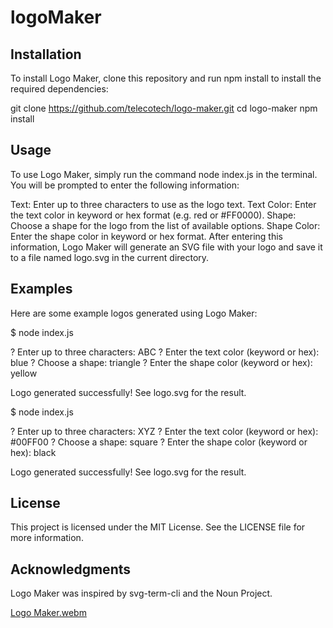 # logoMaker

## Installation
To install Logo Maker, clone this repository and run npm install to install the required dependencies:

git clone https://github.com/telecotech/logo-maker.git
cd logo-maker
npm install

## Usage

To use Logo Maker, simply run the command node index.js in the terminal. You will be prompted to enter the following information:

Text: Enter up to three characters to use as the logo text.
Text Color: Enter the text color in keyword or hex format (e.g. red or #FF0000).
Shape: Choose a shape for the logo from the list of available options.
Shape Color: Enter the shape color in keyword or hex format.
After entering this information, Logo Maker will generate an SVG file with your logo and save it to a file named logo.svg in the current directory.

## Examples

Here are some example logos generated using Logo Maker:

$ node index.js

? Enter up to three characters: ABC
? Enter the text color (keyword or hex): blue
? Choose a shape: triangle
? Enter the shape color (keyword or hex): yellow

Logo generated successfully! See logo.svg for the result.

$ node index.js

? Enter up to three characters: XYZ
? Enter the text color (keyword or hex): #00FF00
? Choose a shape: square
? Enter the shape color (keyword or hex): black

Logo generated successfully! See logo.svg for the result.

## License

This project is licensed under the MIT License. See the LICENSE file for more information.

## Acknowledgments

Logo Maker was inspired by svg-term-cli and the Noun Project.



[Logo Maker.webm](https://user-images.githubusercontent.com/122703408/229622664-0a0181a6-43f1-4ed0-bf30-eac1709f0e5e.webm)
